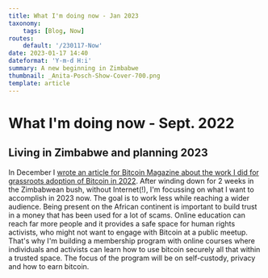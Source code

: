 ```yaml
---
title: What I'm doing now - Jan 2023
taxonomy:
    tags: [Blog, Now]
routes:
    default: '/230117-Now'
date: 2023-01-17 14:40
dateformat: 'Y-m-d H:i'
summary: A new beginning in Zimbabwe
thumbnail: _Anita-Posch-Show-Cover-700.png
template: article
---
```


# What I'm doing now - Sept. 2022

## Living in Zimbabwe and planning 2023

In December I [wrote an article for Bitcoin Magazine about the work I did for grassroots adoption of Bitcoin in 2022](/bitcoin-africa-review-2022). After winding down for 2 weeks in the Zimbabwean bush, without Internet(!), I'm focussing on what I want to accomplish in 2023 now. The goal is to work less while reaching a wider audience. Being present on the African continent is important to build trust in a money that has been used for a lot of scams. Online education can reach far more people and it provides a safe space for human rights activists, who might not want to engage with Bitcoin at a public meetup. That's why I'm building a membership program with online courses where individuals and activists can learn how to use bitcoin securely all that within a trusted space. The focus of the program will be on self-custody, privacy and how to earn bitcoin.
